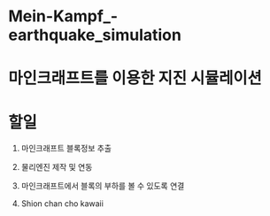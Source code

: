 # Mein-Kampf_-earthquake_simulation

# 마인크래프트를 이용한 지진 시뮬레이션

# 할일 

1. 마인크래프트 블록정보 추출

2. 물리엔진 제작 및 연동

3. 마인크래프트에서 블록의 부하를 볼 수 있도록 연결

4. Shion chan cho kawaii
